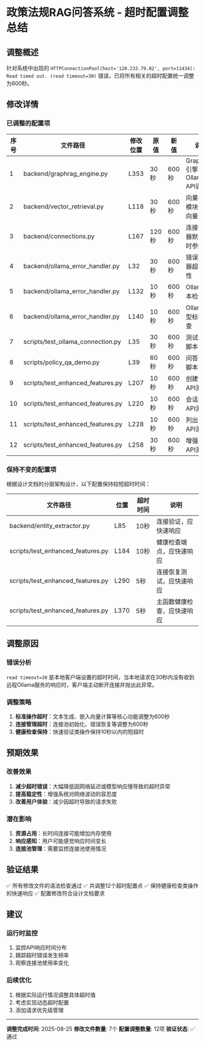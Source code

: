 # 政策法规RAG问答系统 - 超时配置调整总结

## 调整概述

针对系统中出现的 `HTTPConnectionPool(host='120.232.79.82', port=11434): Read timed out. (read timeout=30)` 错误，已将所有相关的超时配置统一调整为600秒。

## 修改详情

### 已调整的配置项

| 序号 | 文件路径 | 修改位置 | 原值 | 新值 | 说明 |
|------|----------|----------|------|------|------|
| 1 | backend/graphrag_engine.py | L353 | 30秒 | 600秒 | GraphRAG引擎Ollama API调用 |
| 2 | backend/vector_retrieval.py | L118 | 30秒 | 600秒 | 向量检索模块嵌入向量生成 |
| 3 | backend/connections.py | L167 | 120秒 | 600秒 | 连接管理器默认超时参数 |
| 4 | backend/ollama_error_handler.py | L32 | 30秒 | 600秒 | 错误处理器超时属性 |
| 5 | backend/ollama_error_handler.py | L132 | 10秒 | 600秒 | Ollama版本检查 |
| 6 | backend/ollama_error_handler.py | L140 | 10秒 | 600秒 | Ollama模型标签检查 |
| 7 | scripts/test_ollama_connection.py | L35 | 30秒 | 600秒 | 测试连接脚本 |
| 8 | scripts/policy_qa_demo.py | L39 | 60秒 | 600秒 | 问答演示脚本 |
| 9 | scripts/test_enhanced_features.py | L207 | 10秒 | 600秒 | 创建会话API测试 |
| 10 | scripts/test_enhanced_features.py | L220 | 10秒 | 600秒 | 会话摘要API测试 |
| 11 | scripts/test_enhanced_features.py | L228 | 10秒 | 600秒 | 列出会话API测试 |
| 12 | scripts/test_enhanced_features.py | L258 | 30秒 | 600秒 | 增强问答API测试 |

### 保持不变的配置项

根据设计文档的分层架构设计，以下配置保持较短超时时间：

| 文件路径 | 位置 | 超时时间 | 说明 |
|----------|------|----------|------|
| backend/entity_extractor.py | L85 | 10秒 | 连接验证，应快速响应 |
| scripts/test_enhanced_features.py | L184 | 10秒 | 健康检查端点，应快速响应 |
| scripts/test_enhanced_features.py | L290 | 5秒 | 连接恢复测试，应快速响应 |
| scripts/test_enhanced_features.py | L370 | 5秒 | 主函数健康检查，应快速响应 |

## 调整原因

### 错误分析
`read timeout=30` 是本地客户端设置的超时时间，当本地请求在30秒内没有收到远程Ollama服务的响应时，客户端主动断开连接并抛出此异常。

### 调整策略
1. **标准操作超时**：文本生成、嵌入向量计算等核心功能调整为600秒
2. **连接管理超时**：连接池初始化、错误恢复等调整为600秒
3. **健康检查保持**：快速验证类操作保持10秒以内的短超时

## 预期效果

### 改善效果
1. **减少超时错误**：大幅降低因网络延迟或模型响应慢导致的超时异常
2. **提高稳定性**：增强系统对网络波动的容忍度
3. **改善用户体验**：减少因超时导致的请求失败

### 潜在影响
1. **资源占用**：长时间连接可能增加内存使用
2. **响应感知**：用户可能感觉响应时间变长
3. **连接池管理**：需要监控连接池使用情况

## 验证结果

✅ 所有修改文件的语法检查通过
✅ 共调整12个超时配置点
✅ 保持健康检查类操作的快速响应
✅ 配置修改符合设计文档要求

## 建议

### 运行时监控
1. 监控API响应时间分布
2. 跟踪超时错误发生频率
3. 观察连接池使用率变化

### 后续优化
1. 根据实际运行情况调整具体超时值
2. 考虑实现动态超时配置
3. 添加请求优先级管理

---

**调整完成时间**: 2025-08-25
**修改文件数量**: 7个
**配置调整数量**: 12项
**验证状态**: ✅ 通过
